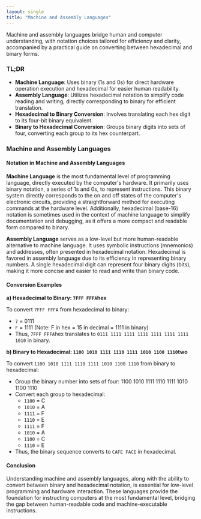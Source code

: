 ```yaml
---
layout: single
title: "Machine and Assembly Languages"
---
```



Machine and assembly languages bridge human and computer understanding, with notation choices tailored for efficiency and clarity, accompanied by a practical guide on converting between hexadecimal and binary forms.

### TL;DR

- **Machine Language**: Uses binary (1s and 0s) for direct hardware operation execution and hexadecimal for easier human readability.
- **Assembly Language**: Utilizes hexadecimal notation to simplify code reading and writing, directly corresponding to binary for efficient translation.
- **Hexadecimal to Binary Conversion**: Involves translating each hex digit to its four-bit binary equivalent.
- **Binary to Hexadecimal Conversion**: Groups binary digits into sets of four, converting each group to its hex counterpart.

### Machine and Assembly Languages

#### Notation in Machine and Assembly Languages

**Machine Language** is the most fundamental level of programming language, directly executed by the computer's hardware. It primarily uses binary notation, a series of 1s and 0s, to represent instructions. This binary system directly corresponds to the on and off states of the computer's electronic circuits, providing a straightforward method for executing commands at the hardware level. Additionally, hexadecimal (base-16) notation is sometimes used in the context of machine language to simplify documentation and debugging, as it offers a more compact and readable form compared to binary.

**Assembly Language** serves as a low-level but more human-readable alternative to machine language. It uses symbolic instructions (mnemonics) and addresses, often presented in hexadecimal notation. Hexadecimal is favored in assembly language due to its efficiency in representing binary numbers. A single hexadecimal digit can represent four binary digits (bits), making it more concise and easier to read and write than binary code.

#### Conversion Examples

**a) Hexadecimal to Binary: `7FFF FFFA`hex**

To convert `7FFF FFFA` from hexadecimal to binary:

- `7` = 0111
- `F` = 1111 (Note: F in hex = 15 in decimal = 1111 in binary)
- Thus, `7FFF FFFA`hex translates to `0111 1111 1111 1111 1111 1111 1111 1010` in binary.

**b) Binary to Hexadecimal: `1100 1010 1111 1110 1111 1010 1100 1110`two**

To convert `1100 1010 1111 1110 1111 1010 1100 1110` from binary to hexadecimal:

- Group the binary number into sets of four: 1100 1010 1111 1110 1111 1010 1100 1110
- Convert each group to hexadecimal:
  - `1100` = C
  - `1010` = A
  - `1111` = F
  - `1110` = E
  - `1111` = F
  - `1010` = A
  - `1100` = C
  - `1110` = E
- Thus, the binary sequence converts to `CAFE FACE` in hexadecimal.

#### Conclusion

Understanding machine and assembly languages, along with the ability to convert between binary and hexadecimal notation, is essential for low-level programming and hardware interaction. These languages provide the foundation for instructing computers at the most fundamental level, bridging the gap between human-readable code and machine-executable instructions.